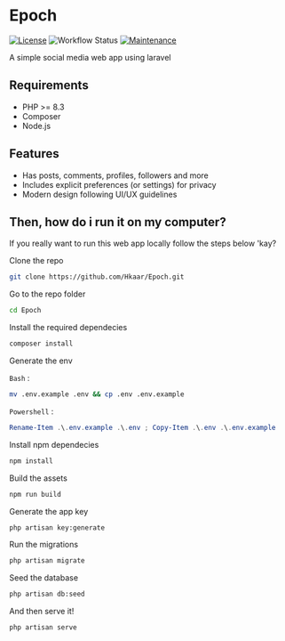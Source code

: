 # Epoch

[![License](https://img.shields.io/badge/License-Apache_2.0-blue.svg)](https://opensource.org/licenses/Apache-2.0)
![Workflow Status](https://github.com/Hkaar/Epoch/workflows/CI/badge.svg)
[![Maintenance](https://img.shields.io/badge/Maintained%3F-yes-green.svg)](https://GitHub.com/Naereen/StrapDown.js/graphs/commit-activity)

A simple social media web app using laravel

## Requirements

- PHP >= 8.3
- Composer
- Node.js

## Features

- Has posts, comments, profiles, followers and more
- Includes explicit preferences (or settings) for privacy
- Modern design following UI/UX guidelines

## Then, how do i run it on my computer?

If you really want to run this web app locally follow the steps below 'kay?

Clone the repo

```bash
git clone https://github.com/Hkaar/Epoch.git
```

Go to the repo folder

```bash
cd Epoch
```

Install the required dependecies

```bash
composer install
```

Generate the env

`Bash` :

```bash
mv .env.example .env && cp .env .env.example
```

`Powershell` :

```powershell
Rename-Item .\.env.example .\.env ; Copy-Item .\.env .\.env.example
```

Install npm dependecies

```bash
npm install
```

Build the assets

```bash
npm run build
```

Generate the app key

```bash
php artisan key:generate
```

Run the migrations

```bash
php artisan migrate
```

Seed the database

```bash
php artisan db:seed
```

And then serve it!

```bash
php artisan serve
```

